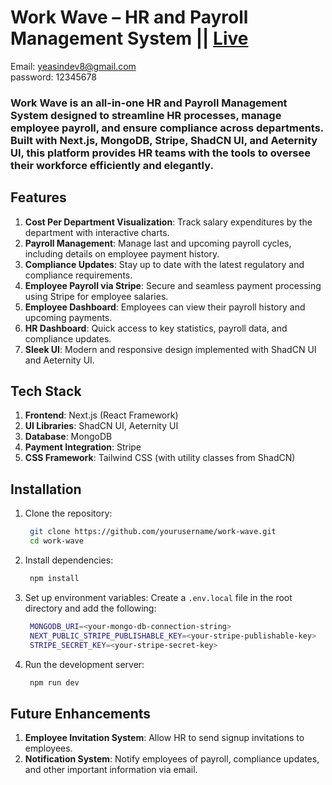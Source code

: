 # Work Wave – HR and Payroll Management System || [Live](https://work-wave-omega.vercel.app/)

Email: yeasindev8@gmail.com <br/>
password: 12345678

### Work Wave is an all-in-one HR and Payroll Management System designed to streamline HR processes, manage employee payroll, and ensure compliance across departments. Built with Next.js, MongoDB, Stripe, ShadCN UI, and Aeternity UI, this platform provides HR teams with the tools to oversee their workforce efficiently and elegantly.

## Features
1. **Cost Per Department Visualization**: Track salary expenditures by the department with interactive charts.
2. **Payroll Management**: Manage last and upcoming payroll cycles, including details on employee payment history.
3. **Compliance Updates**: Stay up to date with the latest regulatory and compliance requirements.
4. **Employee Payroll via Stripe**: Secure and seamless payment processing using Stripe for employee salaries.
5. **Employee Dashboard**: Employees can view their payroll history and upcoming payments.
6. **HR Dashboard**: Quick access to key statistics, payroll data, and compliance updates.
7. **Sleek UI**: Modern and responsive design implemented with ShadCN UI and Aeternity UI.

## Tech Stack
1. **Frontend**: Next.js (React Framework)
2. **UI Libraries**: ShadCN UI, Aeternity UI
3. **Database**: MongoDB
4. **Payment Integration**: Stripe
5. **CSS Framework**: Tailwind CSS (with utility classes from ShadCN)


## Installation
1. Clone the repository:
   
   ```bash
    git clone https://github.com/yourusername/work-wave.git
    cd work-wave
   ```
2. Install dependencies:

   ```bash
    npm install
   ```
3. Set up environment variables: Create a `.env.local` file in the root directory and add the following:

   ```bash
    MONGODB_URI=<your-mongo-db-connection-string>
    NEXT_PUBLIC_STRIPE_PUBLISHABLE_KEY=<your-stripe-publishable-key>
    STRIPE_SECRET_KEY=<your-stripe-secret-key>
   ```

4. Run the development server:

    ```bash
     npm run dev
    ```

## Future Enhancements
1. **Employee Invitation System**: Allow HR to send signup invitations to employees.
2. **Notification System**: Notify employees of payroll, compliance updates, and other important information via email.





